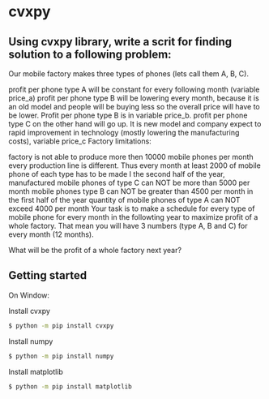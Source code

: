 # cvxpy
## Using cvxpy library, write a scrit for finding solution to a following problem:

Our mobile factory makes three types of phones (lets call them A, B, C).

profit per phone type A will be constant for every following month (variable price_a)
profit per phone type B will be lowering every month, because it is an old model and people will be buying less so the overall price will have to be lower. Profit per phone type B is in variable price_b.
profit per phone type C on the other hand will go up. It is new model and company expect to rapid improvement in technology (mostly lowering the manufacturing costs), variable price_c
Factory limitations:

factory is not able to produce more then 10000 mobile phones per month
every production line is different. Thus every month at least 2000 of mobile phone of each type has to be made
I the second half of the year, manufactured mobile phones of type C can NOT be more than 5000 per month
mobile phones type B can NOT be greater than 4500 per month
in the first half of the year quantity of mobile phones of type A can NOT exceed 4000 per month
Your task is to make a schedule for every type of mobile phone for every month in the followting year to maximize profit of a whole factory. That mean you will have 3 numbers (type A, B and C) for every month (12 months).

What will be the profit of a whole factory next year?

## Getting started
On Window:
 
Install cvxpy

```bash
$ python -m pip install cvxpy
``` 
Install numpy


```bash
$ python -m pip install numpy
``` 
Install matplotlib

```bash
$ python -m pip install matplotlib
``` 
